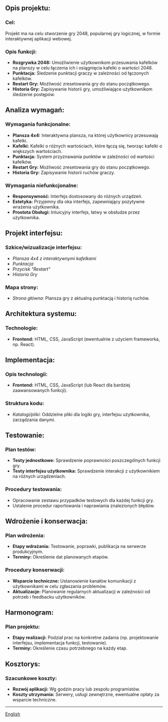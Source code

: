 ## Opis projektu:

### Cel:

Projekt ma na celu stworzenie gry 2048, popularnej gry logicznej, w formie interaktywnej aplikacji webowej.

### Opis funkcji:

- **Rozgrywka 2048:** Umożliwienie użytkownikom przesuwania kafelków na planszy w celu łączenia ich i osiągnięcia kafelki o wartości 2048.
- **Punktacja:** Śledzenie punktacji graczy w zależności od łączonych kafelków.
- **Restart Gry:** Możliwość zresetowania gry do stanu początkowego.
- **Historia Gry:** Zapisywanie historii gry, umożliwiające użytkownikom śledzenie postępów.

## Analiza wymagań:

### Wymagania funkcjonalne:

- **Plansza 4x4:** Interaktywna plansza, na której użytkownicy przesuwają kafelki.
- **Kafelki:** Kafelki o różnych wartościach, które łączą się, tworząc kafelki o większych wartościach.
- **Punktacja:** System przyznawania punktów w zależności od wartości kafelków.
- **Restart Gry:** Możliwość zresetowania gry do stanu początkowego.
- **Historia Gry:** Zapisywanie historii ruchów graczy.

### Wymagania niefunkcjonalne:

- **Responsywność:** Interfejs dostosowany do różnych urządzeń.
- **Estetyka:** Przyjemny dla oka interfejs, zapewniający pozytywne wrażenia użytkownika.
- **Prostota Obsługi:** Intuicyjny interfejs, łatwy w obsłudze przez użytkownika.

## Projekt interfejsu:

### Szkice/wizualizacje interfejsu:

- *Plansza 4x4 z interaktywnymi kafelkami*
- *Punktacja*
- *Przycisk "Restart"*
- *Historia Gry*

### Mapa strony:

- *Strona główna*: Plansza gry z aktualną punktacją i historią ruchów.

## Architektura systemu:

### Technologie:

- **Frontend:** HTML, CSS, JavaScript (ewentualnie z użyciem frameworka, np. React).

## Implementacja:

### Opis technologii:

- **Frontend:** HTML, CSS, JavaScript (lub React dla bardziej zaawansowanych funkcji).

### Struktura kodu:

- *Katalogi/pliki*: Oddzielne pliki dla logiki gry, interfejsu użytkownika, zarządzania danymi.

## Testowanie:

### Plan testów:

- **Testy jednostkowe:** Sprawdzenie poprawności poszczególnych funkcji gry.
- **Testy interfejsu użytkownika:** Sprawdzenie interakcji z użytkownikiem na różnych urządzeniach.

### Procedury testowania:

- Opracowanie zestawu przypadków testowych dla każdej funkcji gry.
- Ustalenie procedur raportowania i naprawiania znalezionych błędów.

## Wdrożenie i konserwacja:

### Plan wdrożenia:

- **Etapy wdrażania:** Testowanie, poprawki, publikacja na serwerze produkcyjnym.
- **Terminy:** Określenie dat planowanych etapów.

### Procedury konserwacji:

- **Wsparcie techniczne:** Ustanowienie kanałów komunikacji z użytkownikami w celu zgłaszania problemów.
- **Aktualizacje:** Planowanie regularnych aktualizacji w zależności od potrzeb i feedbacku użytkowników.

## Harmonogram:

### Plan projektu:

- **Etapy realizacji:** Podział prac na konkretne zadania (np. projektowanie interfejsu, implementacja funkcji, testowanie).
- **Terminy:** Określenie czasu potrzebnego na każdy etap.

## Kosztorys:

### Szacunkowe koszty:

- **Rozwój aplikacji:** Wg godzin pracy lub zespołu programistów.
- **Koszty utrzymania:** Serwery, usługi zewnętrzne, ewentualne opłaty za wsparcie techniczne.

---
[English](/README.md)